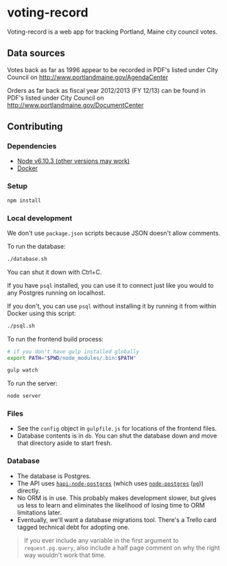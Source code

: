 # voting-record

Voting-record is a web app for tracking Portland, Maine city council votes.

## Data sources

Votes back as far as 1996 appear to be recorded in PDF's listed under City
Council on http://www.portlandmaine.gov/AgendaCenter

Orders as far back as fiscal year 2012/2013 (FY 12/13) can be found in PDF's
listed under City Council on http://www.portlandmaine.gov/DocumentCenter

## Contributing

### Dependencies

* [Node v6.10.3 (other versions may work)](https://github.com/creationix/nvm)
* [Docker](https://www.docker.com/docker-mac)

### Setup

```sh
npm install
```

### Local development

We don't use `package.json` scripts because JSON doesn't allow comments.

To run the database:

```sh
./database.sh
```

You can shut it down with Ctrl+C.

If you have `psql` installed, you can use it to connect just like you would
to any Postgres running on localhost.

If you don't, you can use `psql` without installing it by running it from
within Docker using this script:

```sh
./psql.sh
```

To run the frontend build process:

```sh
# if you don't have gulp installed globally
export PATH="$PWD/node_modules/.bin:$PATH"

gulp watch
```

To run the server:

```sh
node server
```

### Files

* See the `config` object in `gulpfile.js` for locations of the frontend files.
* Database contents is in `db`. You can shut the database down and move that
    directory aside to start fresh.

### Database

* The database is Postgres.
* The API uses [`hapi-node-postgres`](https://github.com/jedireza/hapi-node-postgres)
    (which uses [`node-postgres`](https://github.com/brianc/node-postgres)
    ([`pg`](https://www.npmjs.com/package/pg))) directly.
* No ORM is in use. This probably makes development slower, but gives us
    less to learn and eliminates the likelihood of losing time to ORM
    limitations later.
* Eventually, we'll want a database migrations tool. There's a Trello card
    tagged technical debt for adopting one.

> If you ever include any variable in the first argument to `request.pg.query`,
> also include a half page comment on why the right way wouldn't work that time.
